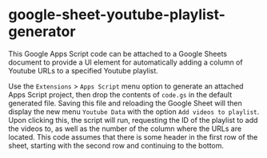 # google-sheet-youtube-playlist-generator
This Google Apps Script code can be attached to a Google Sheets document to provide a UI element for automatically adding a column of Youtube URLs to a specified Youtube playlist.

Use the `Extensions` > `Apps Script` menu option to generate an attached Apps Script project, then drop the contents of `code.gs` in the default generated file. Saving this file and reloading the Google Sheet will then display the new menu `Youtube Data` with the option `Add videos to playlist`. Upon clicking this, the script will run, requesting the ID of the playlist to add the videos to, as well as the number of the column where the URLs are located. This code assumes that there is some header in the first row of the sheet, starting with the second row and continuing to the bottom.
